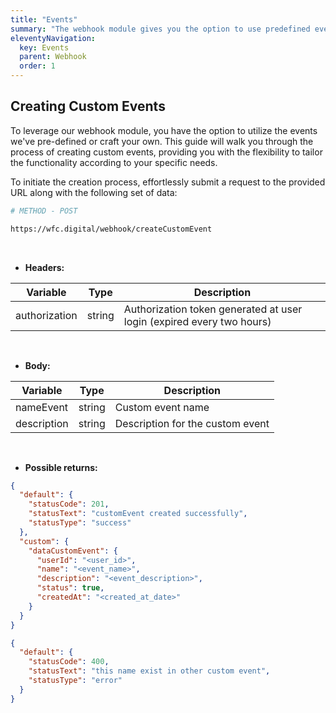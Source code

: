 ```yaml
---
title: "Events"
summary: "The webhook module gives you the option to use predefined events or create custom events. This guide allows you to create your personalized events in a clear and flexible way, adapting them to the specific format of your system."
eleventyNavigation:
  key: Events
  parent: Webhook
  order: 1
---
```


## Creating Custom Events

To leverage our webhook module, you have the option to utilize the events we've pre-defined or craft your own. This guide will walk you through the process of creating custom events, providing you with the flexibility to tailor the functionality according to your specific needs.

To initiate the creation process, effortlessly submit a request to the provided URL along with the following set of data:

```bash
# METHOD - POST

https://wfc.digital/webhook/createCustomEvent
```

<br>

- **Headers:**

<div class="table-responsive">
  <table class="table table--striped table--hover">
    <thead>
      <tr>
        <th>Variable</th>
        <th>Type</th>
        <th>Description</th>
      </tr>
    </thead>
    <tbody>
    <tr>
      <td>authorization</td>
      <td>string</td>
      <td>Authorization token generated at user login (expired every two hours)</td>
    </tr>
    </tbody>
  </table>
</div>

<br>

- **Body:**

<div class="table-responsive">
  <table class="table table--striped table--hover">
    <thead>
      <tr>
        <th>Variable</th>
        <th>Type</th>
        <th>Description</th>
      </tr>
    </thead>
    <tbody>
    <tr>
      <td>nameEvent</td>
      <td>string</td>
      <td>Custom event name</td>
    </tr>
     <tr>
      <td>description</td>
      <td>string</td>
      <td>Description for the custom event</td>
    </tr>
    </tbody>
  </table>
</div>

<br>

- **Possible returns:**

```json
{
  "default": {
    "statusCode": 201,
    "statusText": "customEvent created successfully",
    "statusType": "success"
  },
  "custom": {
    "dataCustomEvent": {
      "userId": "<user_id>",
      "name": "<event_name>",
      "description": "<event_description>",
      "status": true,
      "createdAt": "<created_at_date>"
    }
  }
}
```

```json
{
  "default": {
    "statusCode": 400,
    "statusText": "this name exist in other custom event",
    "statusType": "error"
  }
}
```
